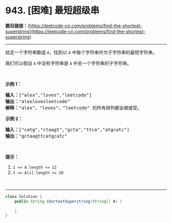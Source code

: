 # 943. [困难] 最短超级串

**题目链接：**[https://leetcode-cn.com/problems/find-the-shortest-superstring](https://leetcode-cn.com/problems/find-the-shortest-superstring)

---

<div class="content__1Y2H">
 <div class="notranslate">
  <p>给定一个字符串数组 <code>A</code>，找到以&nbsp;<code>A</code>&nbsp;中每个字符串作为子字符串的最短字符串。</p> 
  <p>我们可以假设 <code>A</code> 中没有字符串是 <code>A</code> 中另一个字符串的子字符串。</p> 
  <p>&nbsp;</p> 
  <p><strong>示例 1：</strong></p> 
  <pre class="language-text"><strong>输入：</strong>["alex","loves","leetcode"]
<strong>输出：</strong>"alexlovesleetcode"
<strong>解释：</strong>"alex"，"loves"，"leetcode" 的所有排列都会被接受。</pre> 
  <p><strong>示例 2：</strong></p> 
  <pre class="language-text"><strong>输入：</strong>["catg","ctaagt","gcta","ttca","atgcatc"]
<strong>输出：</strong>"gctaagttcatgcatc"</pre> 
  <p>&nbsp;</p> 
  <p><strong>提示：</strong></p> 
  <ol> 
   <li><code>1 &lt;= A.length &lt;= 12</code></li> 
   <li><code>1 &lt;= A[i].length &lt;= 20</code></li> 
  </ol> 
  <p>&nbsp;</p> 
 </div>
</div>

---

```java
class Solution {
    public String shortestSuperstring(String[] A) {
        
    }
}
```